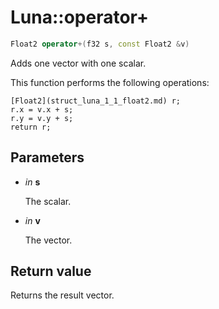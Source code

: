 # Luna::operator+

```c++
Float2 operator+(f32 s, const Float2 &v)
```

Adds one vector with one scalar. 

This function performs the following operations: 
```
[Float2](struct_luna_1_1_float2.md) r;
r.x = v.x + s;
r.y = v.y + s;
return r;
```


## Parameters
* *in* **s**

    The scalar. 

* *in* **v**

    The vector. 

## Return value
Returns the result vector. 

